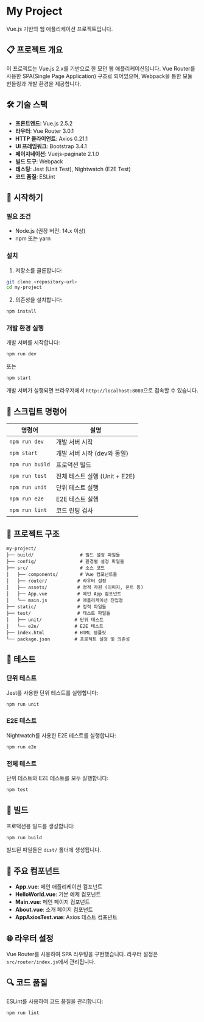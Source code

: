 # My Project

Vue.js 기반의 웹 애플리케이션 프로젝트입니다.

## 📋 프로젝트 개요

이 프로젝트는 Vue.js 2.x를 기반으로 한 모던 웹 애플리케이션입니다. Vue Router를 사용한 SPA(Single Page Application) 구조로 되어있으며, Webpack을 통한 모듈 번들링과 개발 환경을 제공합니다.

## 🛠 기술 스택

- **프론트엔드**: Vue.js 2.5.2
- **라우터**: Vue Router 3.0.1
- **HTTP 클라이언트**: Axios 0.21.1
- **UI 프레임워크**: Bootstrap 3.4.1
- **페이지네이션**: Vuejs-paginate 2.1.0
- **빌드 도구**: Webpack
- **테스팅**: Jest (Unit Test), Nightwatch (E2E Test)
- **코드 품질**: ESLint

## 🚀 시작하기

### 필요 조건

- Node.js (권장 버전: 14.x 이상)
- npm 또는 yarn

### 설치

1. 저장소를 클론합니다:

```bash
git clone <repository-url>
cd my-project
```

2. 의존성을 설치합니다:

```bash
npm install
```

### 개발 환경 실행

개발 서버를 시작합니다:

```bash
npm run dev
```

또는

```bash
npm start
```

개발 서버가 실행되면 브라우저에서 `http://localhost:8080`으로 접속할 수 있습니다.

## 📝 스크립트 명령어

| 명령어          | 설명                          |
| --------------- | ----------------------------- |
| `npm run dev`   | 개발 서버 시작                |
| `npm start`     | 개발 서버 시작 (dev와 동일)   |
| `npm run build` | 프로덕션 빌드                 |
| `npm run test`  | 전체 테스트 실행 (Unit + E2E) |
| `npm run unit`  | 단위 테스트 실행              |
| `npm run e2e`   | E2E 테스트 실행               |
| `npm run lint`  | 코드 린팅 검사                |

## 📁 프로젝트 구조

```
my-project/
├── build/                 # 빌드 설정 파일들
├── config/                # 환경별 설정 파일들
├── src/                   # 소스 코드
│   ├── components/        # Vue 컴포넌트들
│   ├── router/           # 라우터 설정
│   ├── assets/           # 정적 자원 (이미지, 폰트 등)
│   ├── App.vue           # 메인 App 컴포넌트
│   └── main.js           # 애플리케이션 진입점
├── static/               # 정적 파일들
├── test/                 # 테스트 파일들
│   ├── unit/            # 단위 테스트
│   └── e2e/             # E2E 테스트
├── index.html           # HTML 템플릿
└── package.json         # 프로젝트 설정 및 의존성
```

## 🧪 테스트

### 단위 테스트

Jest를 사용한 단위 테스트를 실행합니다:

```bash
npm run unit
```

### E2E 테스트

Nightwatch를 사용한 E2E 테스트를 실행합니다:

```bash
npm run e2e
```

### 전체 테스트

단위 테스트와 E2E 테스트를 모두 실행합니다:

```bash
npm test
```

## 🔧 빌드

프로덕션용 빌드를 생성합니다:

```bash
npm run build
```

빌드된 파일들은 `dist/` 폴더에 생성됩니다.

## 📖 주요 컴포넌트

- **App.vue**: 메인 애플리케이션 컴포넌트
- **HelloWorld.vue**: 기본 예제 컴포넌트
- **Main.vue**: 메인 페이지 컴포넌트
- **About.vue**: 소개 페이지 컴포넌트
- **AppAxiosTest.vue**: Axios 테스트 컴포넌트

## 🌐 라우터 설정

Vue Router를 사용하여 SPA 라우팅을 구현했습니다. 라우터 설정은 `src/router/index.js`에서 관리됩니다.

## 🔍 코드 품질

ESLint를 사용하여 코드 품질을 관리합니다:

```bash
npm run lint
```
